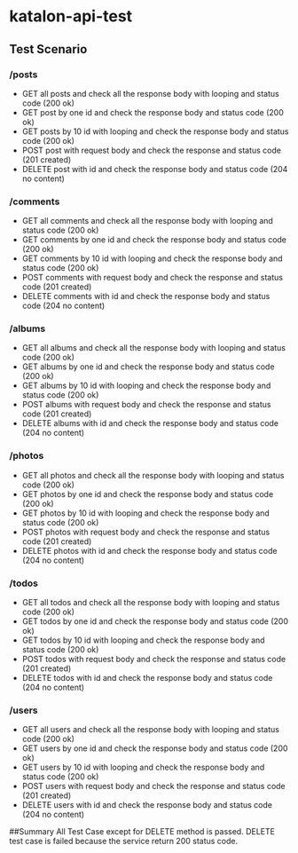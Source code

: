 # katalon-api-test

## Test Scenario
### /posts
- GET all posts and check all the response body with looping and status code (200 ok)
- GET post by one id and check the response body and status code (200 ok)
- GET posts by 10 id with looping and check the response body and status code (200 ok)
- POST post with request body and check the response and status code (201 created)
- DELETE post with id and check the response body and status code (204 no content)

### /comments
- GET all comments and check all the response body with looping and status code (200 ok)
- GET comments by one id and check the response body and status code (200 ok)
- GET comments by 10 id with looping and check the response body and status code (200 ok)
- POST comments with request body and check the response and status code (201 created)
- DELETE comments with id and check the response body and status code (204 no content)

### /albums
- GET all albums and check all the response body with looping and status code (200 ok)
- GET albums by one id and check the response body and status code (200 ok)
- GET albums by 10 id with looping and check the response body and status code (200 ok)
- POST albums with request body and check the response and status code (201 created)
- DELETE albums with id and check the response body and status code (204 no content)

### /photos
- GET all photos and check all the response body with looping and status code (200 ok)
- GET photos by one id and check the response body and status code (200 ok)
- GET photos by 10 id with looping and check the response body and status code (200 ok)
- POST photos with request body and check the response and status code (201 created)
- DELETE photos with id and check the response body and status code (204 no content)

### /todos
- GET all todos and check all the response body with looping and status code (200 ok)
- GET todos by one id and check the response body and status code (200 ok)
- GET todos by 10 id with looping and check the response body and status code (200 ok)
- POST todos with request body and check the response and status code (201 created)
- DELETE todos with id and check the response body and status code (204 no content)

### /users
- GET all users and check all the response body with looping and status code (200 ok)
- GET users by one id and check the response body and status code (200 ok)
- GET users by 10 id with looping and check the response body and status code (200 ok)
- POST users with request body and check the response and status code (201 created)
- DELETE users with id and check the response body and status code (204 no content)

##Summary
All Test Case except for DELETE method is passed. DELETE test case is failed because the service return 200 status code.




